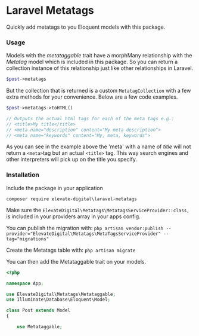 # Laravel Metatags

Quickly add metatags to you Eloquent models with this package.

### Usage
Models with the _metataggable_ trait have a morphMany relationship with the _Metatag_ model which is included in this package. So you can return a collection instance of this relationship just like other relationships in Laravel.
```php
$post->metatags
```

But the collection that is returned is a custom `MetatagCollection` with a few extra methods for your convenience. Below are a few code examples.
```php
$post->metatags->toHTML()

// Outputs the actual html tags for each of the meta tags e.g.:
// <title>My title</title>
// <meta name="description" content="My meta description">
// <meta name="keywords" content="My, meta, keywords">
```

As you can see in the example above the 'meta' with a name of _title_ will not return a `<meta>`tag but an actual `<title>` tag. This way search engines and other interpreters will pick up on the title you specify.

### Installation
Include the package in your application

```composer require elevate-digital\laravel-metatags```

Make sure the `ElevateDigital\Metatags\MetatagsServiceProvider::class,
` is included in your providers array in your apps config.

You can publish the migration with:
```php artisan vendor:publish --provider="ElevateDigital\Metatags\MetaTagsServiceProvider" --tag="migrations"```

Create the Metatags table with:
```php artisan migrate```

You can then add the Metataggable trait on your models.

```php
<?php

namespace App;

use ElevateDigital\Metatags\Metataggable;
use Illuminate\Database\Eloquent\Model;

class Post extends Model
{

    use Metataggable;
```
